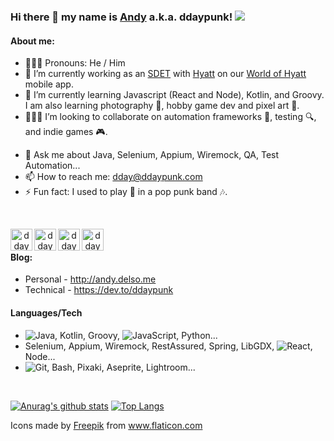 ### Hi there 👋 my name is [Andy](http://andy.delso.me) a.k.a. ddaypunk! ![](https://visitor-badge.glitch.me/badge?page_id=ddaypunk.ddaypunk)

#### About me:
- 👱🏼‍♂️ Pronouns: He / Him
- 🔭 I’m currently working as an [SDET](https://www.guru99.com/software-developer-engineer-test-sdet.html) with [Hyatt](https://twitter.com/hyatt) on our [World of Hyatt](https://world.hyatt.com/content/gp/en/rewards/mobile.html) mobile app.
- 🌱 I’m currently learning Javascript (React and Node), Kotlin, and Groovy. I am also learning photography 📸, hobby game dev and pixel art 👾.
- 👨🏼‍💻 I’m looking to collaborate on automation frameworks 🦾, testing 🔍, and indie games 🎮.
<!--- - 🤔 I’m looking for help with ... -->
- 💬 Ask me about Java, Selenium, Appium, Wiremock, QA, Test Automation...
- 📫 How to reach me: <dday@ddaypunk.com>
- ⚡ Fun fact: I used to play 🎸 in a pop punk band 🎶.

<br />

<p align="center">
<a href="https://facebook.com/ddaypunk.ttv">
  <img align="left" alt="ddaypunk | Facebook" width="35px" src="https://raw.githubusercontent.com/ddaypunk/ddaypunk/master/010-facebook.svg" />
</a>
<a href="https://instagram.com/ddaypunk.ttv">
  <img align="left" alt="ddaypunk | Instagram" width="35px" src="https://raw.githubusercontent.com/ddaypunk/ddaypunk/master/015-instagram.svg" />
</a>
<a href="https://twitch.tv/ddaypunk">
  <img align="left" alt="ddaypunk | Twitch" width="35px" src="https://raw.githubusercontent.com/ddaypunk/ddaypunk/master/031-twitch.svg" />
</a>
<a href="https://twitter.com/ddaypunk">
  <img align="left" alt="ddaypunk | Twitter" width="35px" src="https://raw.githubusercontent.com/ddaypunk/ddaypunk/master/018-twitter.svg" />
</a>
</p>

<br />

#### Blog:
- Personal - <http://andy.delso.me> 
- Technical - <https://dev.to/ddaypunk>

#### Languages/Tech
- ![Java](https://img.shields.io/badge/-Java-%23F7DF1C?style=flat&logo=javas&logoColor=000000&labelColor=%23F7DF1C&color=%23FFCE5A), Kotlin, Groovy, ![JavaScript](https://img.shields.io/badge/-JavaScript-%23F7DF1C?style=flat&logo=javascript&logoColor=000000&labelColor=%23F7DF1C&color=%23FFCE5A), Python...
- Selenium, Appium, Wiremock, RestAssured, Spring, LibGDX, ![React](https://img.shields.io/badge/-React-%23282C34?style=flat&logo=react), Node...
- ![Git](https://img.shields.io/badge/-Git-%23F05032?style=flat&logo=git&logoColor=%23ffffff), Bash, Pixaki, Aseprite, Lightroom...
<br/>

[![Anurag's github stats](https://github-readme-stats.vercel.app/api?username=ddaypunk&show_icons=true&theme=gruvbox&include_all_commits=true&count_private=true&hide=contribs)](https://github.com/anuraghazra/github-readme-stats) [![Top Langs](https://github-readme-stats.vercel.app/api/top-langs/?username=ddaypunk&layout=compact&theme=gruvbox)](https://github.com/anuraghazra/github-readme-stats)

Icons made by <a href="https://www.flaticon.com/authors/freepik" title="Freepik">Freepik</a> from <a href="https://www.flaticon.com/" title="Flaticon"> www.flaticon.com</a>
